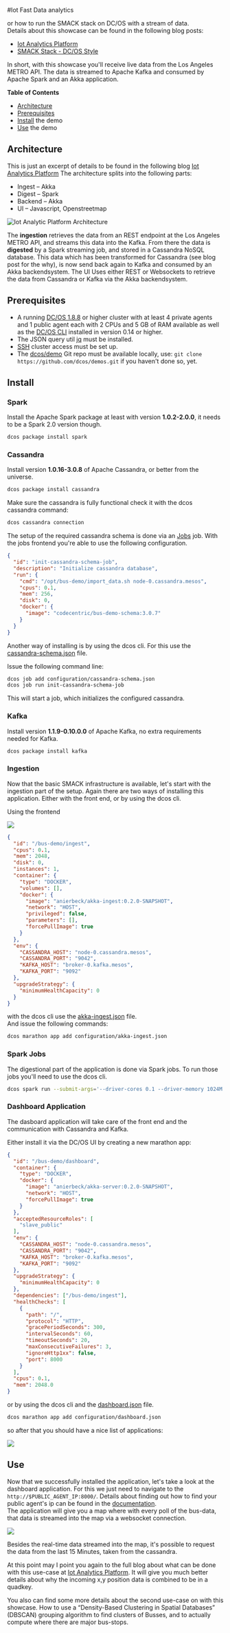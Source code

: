 #Iot Fast Data analytics

or how to run the SMACK stack on DC/OS with a stream of data.  
Details about this showcase can be found in the following blog posts: 
 
 - [Iot Analytics Platform](https://blog.codecentric.de/en/2016/07/iot-analytics-platform/)
 - [SMACK Stack - DC/OS Style](https://blog.codecentric.de/en/2016/08/smack-stack-dcos-style/)

In short, with this showcase you'll receive live data from the Los Angeles METRO API. 
The data is streamed to Apache Kafka and consumed by Apache Spark and an Akka application. 
 
**Table of Contents**

- [Architecture](#architecture)
- [Prerequisites](#prerequisites)
- [Install](#install) the demo
- [Use](#use) the demo
 
## Architecture
This is just an excerpt of details to be found in the following blog [Iot Analytics Platform](https://blog.codecentric.de/en/2016/07/iot-analytics-platform/)
The architecture splits into the following parts: 
- Ingest – Akka
- Digest – Spark
- Backend – Akka
- UI – Javascript, Openstreetmap

![Iot Analytic Platform Architecture](img/ImageArchitecture.png)

The **ingestion** retrieves the data from an REST endpoint at the Los Angeles METRO API, and streams this
data into the Kafka. From there the data is **digested** by a Spark streaming job, and stored in a Cassandra NoSQL database. 
This data which has been transformed for Cassandra (see blog post for the why), is now send back again to Kafka
and consumed by an Akka backendsystem. The UI Uses either REST or Websockets to retrieve the data from Cassandra
or Kafka via the Akka backendsystem. 

## Prerequisites

- A running [DC/OS 1.8.8](https://dcos.io/releases/1.8.8/) or higher cluster with at least 4 private agents and 1 public agent each with 2 CPUs and 5 GB of RAM available as well as the [DC/OS CLI](https://dcos.io/docs/1.8/usage/cli/install/) installed in version 0.14 or higher.
- The JSON query util [jq](https://github.com/stedolan/jq/wiki/Installation) must be installed.
- [SSH](https://dcos.io/docs/1.8/administration/access-node/sshcluster/) cluster access must be set up.
- The [dcos/demo](https://github.com/dcos/demos/) Git repo must be available locally, use: `git clone https://github.com/dcos/demos.git` if you haven't done so, yet.

## Install

### Spark

Install the Apache Spark package at least with version **1.0.2-2.0.0**, it needs to be a Spark 2.0 version though. 

```bash
dcos package install spark
```

### Cassandra

Install version **1.0.16-3.0.8** of Apache Cassandra, or better from the universe.  

```bash
dcos package install cassandra
```

Make sure the cassandra is fully functional check it with the dcos cassandra command: 

```bash
dcos cassandra connection
```

The setup of the required cassandra schema is done via an [Jobs](https://docs.mesosphere.com/1.8/usage/jobs/getting-started/) job. 
With the jobs frontend you're able to use the following configuration. 

```json
{
  "id": "init-cassandra-schema-job",
  "description": "Initialize cassandra database",
  "run": {
    "cmd": "/opt/bus-demo/import_data.sh node-0.cassandra.mesos",
    "cpus": 0.1,
    "mem": 256,
    "disk": 0,
    "docker": {
      "image": "codecentric/bus-demo-schema:3.0.7"
    }
  }
}
```

Another way of installing is by using the dcos cli. 
For this use the [cassandra-schema.json](configuration/cassandra-schema.json) file.
 
Issue the following command line: 
```bash
dcos job add configuration/cassandra-schema.json
dcos job run init-cassandra-schema-job
```

This will start a job, which initializes the configured cassandra. 

### Kafka

Install version **1.1.9-0.10.0.0** of Apache Kafka, no extra requirements needed for Kafka. 

```bash
dcos package install kafka
```

### Ingestion

Now that the basic SMACK infrastructure is available, let's start with the ingestion part of the setup. 
Again there are two ways of installing this application. Either with the front end, or by using the dcos cli. 

Using the frontend 

![](img/image01-1.png)

```json
{
  "id": "/bus-demo/ingest",
  "cpus": 0.1,
  "mem": 2048,
  "disk": 0,
  "instances": 1,
  "container": {
    "type": "DOCKER",
    "volumes": [],
    "docker": {
      "image": "anierbeck/akka-ingest:0.2.0-SNAPSHOT",
      "network": "HOST",
      "privileged": false,
      "parameters": [],
      "forcePullImage": true
    }
  },
  "env": {
    "CASSANDRA_HOST": "node-0.cassandra.mesos",
    "CASSANDRA_PORT": "9042",
    "KAFKA_HOST": "broker-0.kafka.mesos",
    "KAFKA_PORT": "9092"
  },
  "upgradeStrategy": {
    "minimumHealthCapacity": 0
  }
}
```

with the dcos cli use the [akka-ingest.json](configuration/akka-ingest.json) file.  
And issue the following commands: 

```bash
dcos marathon app add configuration/akka-ingest.json
```

### Spark Jobs

The digestional part of the application is done via Spark jobs. To run those jobs you'll need to use the
dcos cli.   

```bash
dcos spark run --submit-args='--driver-cores 0.1 --driver-memory 1024M --total-executor-cores 4 --class de.nierbeck.floating.data.stream.spark.KafkaToCassandraSparkApp https://oss.sonatype.org/content/repositories/snapshots/de/nierbeck/floating/data/spark-digest_2.11/0.2.0-SNAPSHOT/spark-digest_2.11-0.2.0-SNAPSHOT-assembly.jar METRO-Vehicles node-0.cassandra.mesos 9042 broker-0.kafka.mesos 9092'
```

### Dashboard Application

The dasboard application will take care of the front end and the communication with Cassandra and Kafka. 

Either install it via the DC/OS UI by creating a new marathon app: 

```json
{
  "id": "/bus-demo/dashboard",
  "container": {
    "type": "DOCKER",
    "docker": {
      "image": "anierbeck/akka-server:0.2.0-SNAPSHOT",
      "network": "HOST",
      "forcePullImage": true
    }
  },
  "acceptedResourceRoles": [
    "slave_public"
  ],
  "env": {
    "CASSANDRA_HOST": "node-0.cassandra.mesos",
    "CASSANDRA_PORT": "9042",
    "KAFKA_HOST": "broker-0.kafka.mesos",
    "KAFKA_PORT": "9092"
  },
  "upgradeStrategy": {
    "minimumHealthCapacity": 0
  },
  "dependencies": ["/bus-demo/ingest"],
  "healthChecks": [
    {
      "path": "/",
      "protocol": "HTTP",
      "gracePeriodSeconds": 300,
      "intervalSeconds": 60,
      "timeoutSeconds": 20,
      "maxConsecutiveFailures": 3,
      "ignoreHttp1xx": false,
      "port": 8000
    }
  ],
  "cpus": 0.1,
  "mem": 2048.0
}
```

or by using the dcos cli and the [dashboard.json](configuration/dashboard.json) file. 

```bash
dcos marathon app add configuration/dashboard.json
```

so after that you should have a nice list of applications: 

![](img/image02-1.png)

## Use

Now that we successfully installed the application, let's take a look at the dashboard application.
For this we just need to navigate to the `http://$PUBLIC_AGENT_IP:8000/`.
Details about finding out how to find your public agent's ip can be found in the [documentation](https://dcos.io/docs/1.9/administration/locate-public-agent/).  
The application will give you a
map where with every poll of the bus-data, that data is streamed into the map via a websocket connection. 

![](img/mapview.png)

Besides the real-time data streamed into the map, it's possible to request the data from the last 15 Minutes, 
taken from the cassandra. 
 
At this point may I point you again to the full blog about what can be done with this use-case at
 [Iot Analytics Platform](https://blog.codecentric.de/en/2016/07/iot-analytics-platform/). It will give you 
 much better details about why the incoming x,y position data is combined to be in a quadkey. 
 
You also can find some more details about the second use-case on with this showcase. How to use a 
“Density-Based Clustering in Spatial Databases” (DBSCAN) grouping algorithm to find clusters of Busses, and
 to actually compute where there are major bus-stops. 
 
